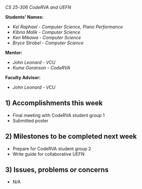 *CS 25-306 CodeRVA and UEFN*

**Students' Names:**
- *Kel Raphael* - *Computer Science, Piano Performance*
- *Kibria Malik* - *Computer Science*
- *Ken Mikawa* - *Computer Science*
- *Bryce Strobel* - *Computer Science*

**Mentor:**
- *John Leonard*  - *VCU*
- *Kume Goranson* - *CodeRVA*

**Faculty Advisor:**
- *John Leonard*  - *VCU*

## 1) Accomplishments this week ##
- Final meeting with CodeRVA student group 1
- Submitted poster

## 2) Milestones to be completed next week ##
- Prepare for CodeRVA student group 2
- Write guide for collaborative UEFN

## 3) Issues, problems or concerns ##
- N/A
